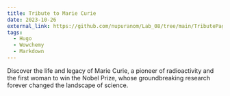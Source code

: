 ```yaml
---
title: Tribute to Marie Curie
date: 2023-10-26
external_link: https://github.com/nupuranom/Lab_08/tree/main/TributePage
tags:
  - Hugo
  - Wowchemy
  - Markdown
---
```


Discover the life and legacy of Marie Curie, a pioneer of radioactivity and the first woman to win the Nobel Prize, whose groundbreaking research forever changed the landscape of science.

<!--more-->
